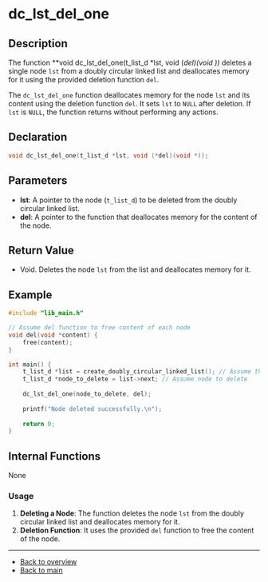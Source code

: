 # dc_lst_del_one

## Description

The function **void dc_lst_del_one(t_list_d *lst, void (*del)(void *))** deletes a single node `lst` from a doubly circular linked list and deallocates memory for it using the provided deletion function `del`.

The `dc_lst_del_one` function deallocates memory for the node `lst` and its content using the deletion function `del`. It sets `lst` to `NULL` after deletion. If `lst` is `NULL`, the function returns without performing any actions.

## Declaration
```c
void dc_lst_del_one(t_list_d *lst, void (*del)(void *));
```
## Parameters

- **lst**: A pointer to the node (`t_list_d`) to be deleted from the doubly circular linked list.
- **del**: A pointer to the function that deallocates memory for the content of the node.

## Return Value

- Void. Deletes the node `lst` from the list and deallocates memory for it.

## Example

```c
#include "lib_main.h"

// Assume del function to free content of each node
void del(void *content) {
    free(content);
}

int main() {
    t_list_d *list = create_doubly_circular_linked_list(); // Assume this function creates a populated list
    t_list_d *node_to_delete = list->next; // Assume node to delete
    
    dc_lst_del_one(node_to_delete, del);
    
    printf("Node deleted successfully.\n");
    
    return 0;
}
```
## Internal Functions

None

### Usage

1. **Deleting a Node**: The function deletes the node `lst` from the doubly circular linked list and deallocates memory for it.
2. **Deletion Function**: It uses the provided `del` function to free the content of the node.

---

- [Back to overview](../Overview_about_function.md)
- [Back to main](/)
